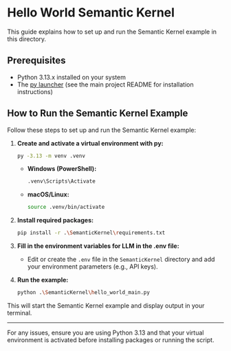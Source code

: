 # Hello World Semantic Kernel

This guide explains how to set up and run the Semantic Kernel example in this directory.

## Prerequisites

- Python 3.13.x installed on your system
- The [py launcher](https://docs.python.org/3/using/windows.html#launcher) (see the main project README for installation instructions)

## How to Run the Semantic Kernel Example

Follow these steps to set up and run the Semantic Kernel example:

1. **Create and activate a virtual environment with py:**

   ```sh
   py -3.13 -m venv .venv
   ```

   - **Windows (PowerShell):**
     ```sh
     .venv\Scripts\Activate
     ```
   - **macOS/Linux:**
     ```sh
     source .venv/bin/activate
     ```

2. **Install required packages:**

   ```sh
   pip install -r .\SemanticKernel\requirements.txt
   ```

3. **Fill in the environment variables for LLM in the .env file:**

   - Edit or create the `.env` file in the `SemanticKernel` directory and add your environment parameters (e.g., API keys).

4. **Run the example:**

   ```sh
   python .\SemanticKernel\hello_world_main.py
   ```

This will start the Semantic Kernel example and display output in your terminal.

---

For any issues, ensure you are using Python 3.13 and that your virtual environment is activated before installing packages or running the script.
